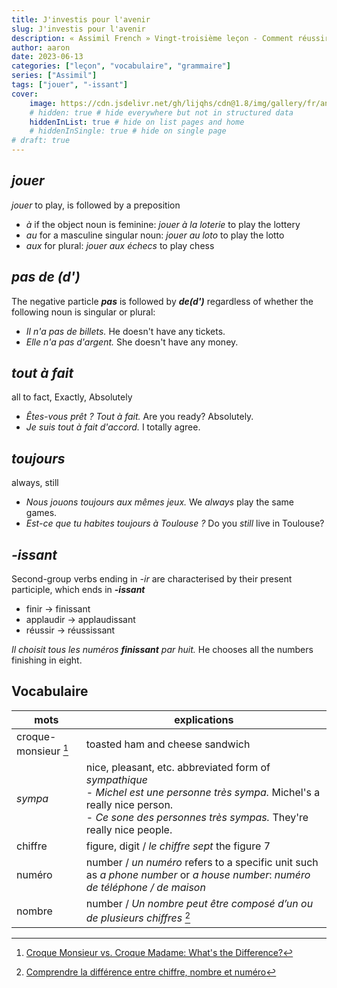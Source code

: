 ```yaml
---
title: J'investis pour l'avenir
slug: J'investis pour l'avenir
description: « Assimil French » Vingt-troisième leçon - Comment réussir au loto
author: aaron
date: 2023-06-13
categories: ["leçon", "vocabulaire", "grammaire"]
series: ["Assimil"]
tags: ["jouer", "-issant"]
cover: 
    image: https://cdn.jsdelivr.net/gh/lijqhs/cdn@1.8/img/gallery/fr/anh-q-tran-RzIZMVbJkbc-unsplash.jpg
    # hidden: true # hide everywhere but not in structured data
    hiddenInList: true # hide on list pages and home
    # hiddenInSingle: true # hide on single page
# draft: true
---
```


## *jouer*

*jouer* to play, is followed by a preposition

- *à* if the object noun is feminine: *jouer à la loterie* to play the lottery
- *au* for a masculine singular noun: *jouer au loto* to play the lotto
- *aux* for plural: *jouer aux échecs* to play chess

## *pas de (d')*

The negative particle ***pas*** is followed by ***de(d')*** regardless of whether the following noun is singular or plural:

- *Il n'a pas de billets.* He doesn't have any tickets.
- *Elle n'a pas d'argent.* She doesn't have any money.

## *tout à fait*

all to fact, Exactly, Absolutely

- *Êtes-vous prêt ? Tout à fait.* Are you ready? Absolutely.
- *Je suis tout à fait d'accord.* I totally agree.

## *toujours*

always, still

- *Nous jouons toujours aux mêmes jeux.* We *always* play the same games.
- *Est-ce que tu habites toujours à Toulouse ?* Do you *still* live in Toulouse?

## *-issant*

Second-group verbs ending in *-ir* are characterised by their present participle, which ends in ***-issant***

- finir -> finissant
- applaudir -> applaudissant
- réussir -> réussissant

*Il choisit tous les numéros **finissant** par huit.* He chooses all the numbers finishing in eight.

## Vocabulaire

| mots | explications |
| ---- | ---- | 
| croque-monsieur [^1] | toasted ham and cheese sandwich |
| *sympa* | nice, pleasant, etc. abbreviated form of *sympathique* </br> - *Michel est une personne très sympa.* Michel's a really nice person. </br> - *Ce sone des personnes très sympas.* They're really nice people. |
| chiffre | figure, digit / *le chiffre sept* the figure 7 |
| numéro | number / *un numéro* refers to a specific unit such as *a phone number* or *a house number*: *numéro de téléphone / de maison* |
| nombre | number / *Un nombre peut être composé d’un ou de plusieurs chiffres* [^2] |

[^1]: [Croque Monsieur vs. Croque Madame: What's the Difference?](https://www.allrecipes.com/article/croque-monsieur-vs-croque-madame/)
[^2]: [Comprendre la différence entre chiffre, nombre et numéro](https://yolainebodin.com/fr/le-coin-langues/francais/difference-entre-chiffre-nombre-et-numero)